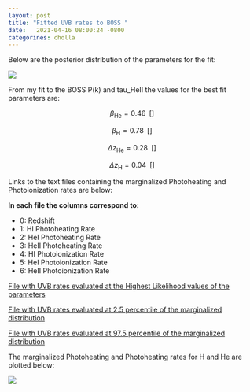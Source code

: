 ```yaml
---
layout: post
title: "Fitted UVB rates to BOSS "
date:   2021-04-16 08:00:24 -0800
categorines: cholla
---
```



Below are the posterior distribution of the parameters for the fit:


<img src="{{ site.url }}assets/images/corner_boss.png">


From my fit to the BOSS P(k) and tau_HeII the values for the best fit parameters are:



$$\beta_{\mathrm{He}} = 0.46 \,\,\, [ ]$$

$$\beta_{\mathrm{H}} = 0.78 \,\,\, [ ]$$

$$\Delta z_{\mathrm{He}} = 0.28 \,\,\, [ ]$$

$$\Delta z_{\mathrm{H}} = 0.04 \,\,\, [ ]$$



Links to the text files containing the marginalized Photoheating and Photoionization rates are below:


**In each file the columns correspond to:**

- 0: Redshift
- 1: HI Photoheating Rate
- 2: HeI Photoheating Rate
- 3: HeII Photoheating Rate
- 4: HI Photoionization Rate
- 5: HeI Photoionization Rate
- 6: HeII Photoionization Rate


[File with UVB rates evaluated at the Highest Likelihood values of the parameters](https://github.com/bvillasen/blog/blob/master/assets/files/fit_uvb_rates_BOSS/uvb_rates.txt)

[File with UVB rates evaluated at 2.5 percentile of the marginalized distribution ](https://github.com/bvillasen/blog/blob/master/assets/files/fit_uvb_rates_BOSS/uvb_rates_percentile2.5.txt)

[File with UVB rates evaluated at 97.5 percentile of the marginalized distribution ](https://github.com/bvillasen/blog/blob/master/assets/files/fit_uvb_rates_BOSS/uvb_rates_percentile97.5.txt)



The marginalized Photoheating and Photoheating rates for H and He are plotted below:

<img src="{{ site.url }}assets/images/fig_UVB_rates_fit.png">

